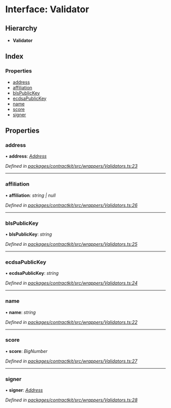 # Interface: Validator

## Hierarchy

* **Validator**

## Index

### Properties

* [address](_wrappers_validators_.validator.md#address)
* [affiliation](_wrappers_validators_.validator.md#affiliation)
* [blsPublicKey](_wrappers_validators_.validator.md#blspublickey)
* [ecdsaPublicKey](_wrappers_validators_.validator.md#ecdsapublickey)
* [name](_wrappers_validators_.validator.md#name)
* [score](_wrappers_validators_.validator.md#score)
* [signer](_wrappers_validators_.validator.md#signer)

## Properties

###  address

• **address**: *[Address](../modules/_base_.md#address)*

*Defined in [packages/contractkit/src/wrappers/Validators.ts:23](https://github.com/celo-org/celo-monorepo/blob/master/packages/contractkit/src/wrappers/Validators.ts#L23)*

___

###  affiliation

• **affiliation**: *string | null*

*Defined in [packages/contractkit/src/wrappers/Validators.ts:26](https://github.com/celo-org/celo-monorepo/blob/master/packages/contractkit/src/wrappers/Validators.ts#L26)*

___

###  blsPublicKey

• **blsPublicKey**: *string*

*Defined in [packages/contractkit/src/wrappers/Validators.ts:25](https://github.com/celo-org/celo-monorepo/blob/master/packages/contractkit/src/wrappers/Validators.ts#L25)*

___

###  ecdsaPublicKey

• **ecdsaPublicKey**: *string*

*Defined in [packages/contractkit/src/wrappers/Validators.ts:24](https://github.com/celo-org/celo-monorepo/blob/master/packages/contractkit/src/wrappers/Validators.ts#L24)*

___

###  name

• **name**: *string*

*Defined in [packages/contractkit/src/wrappers/Validators.ts:22](https://github.com/celo-org/celo-monorepo/blob/master/packages/contractkit/src/wrappers/Validators.ts#L22)*

___

###  score

• **score**: *BigNumber*

*Defined in [packages/contractkit/src/wrappers/Validators.ts:27](https://github.com/celo-org/celo-monorepo/blob/master/packages/contractkit/src/wrappers/Validators.ts#L27)*

___

###  signer

• **signer**: *[Address](../modules/_base_.md#address)*

*Defined in [packages/contractkit/src/wrappers/Validators.ts:28](https://github.com/celo-org/celo-monorepo/blob/master/packages/contractkit/src/wrappers/Validators.ts#L28)*
